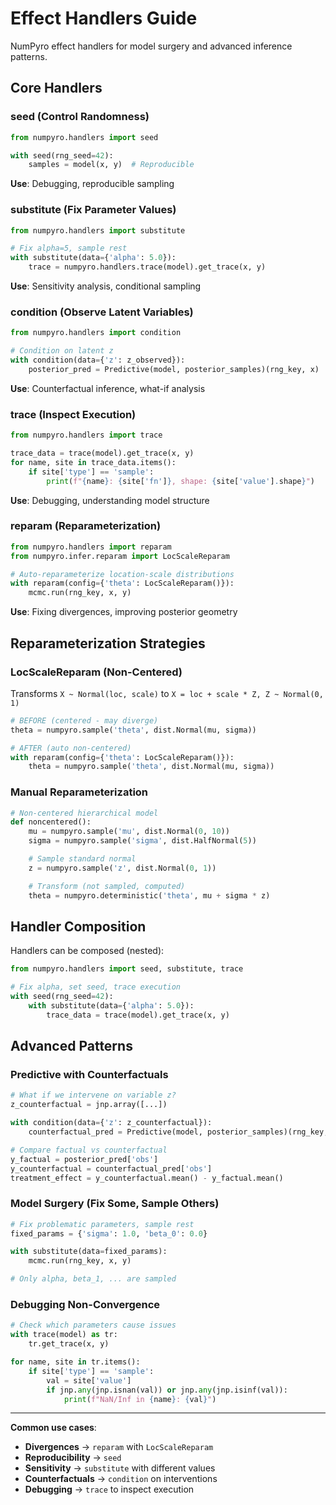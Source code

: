 # Effect Handlers Guide

NumPyro effect handlers for model surgery and advanced inference patterns.

## Core Handlers

### seed (Control Randomness)
```python
from numpyro.handlers import seed

with seed(rng_seed=42):
    samples = model(x, y)  # Reproducible
```
**Use**: Debugging, reproducible sampling

### substitute (Fix Parameter Values)
```python
from numpyro.handlers import substitute

# Fix alpha=5, sample rest
with substitute(data={'alpha': 5.0}):
    trace = numpyro.handlers.trace(model).get_trace(x, y)
```
**Use**: Sensitivity analysis, conditional sampling

### condition (Observe Latent Variables)
```python
from numpyro.handlers import condition

# Condition on latent z
with condition(data={'z': z_observed}):
    posterior_pred = Predictive(model, posterior_samples)(rng_key, x)
```
**Use**: Counterfactual inference, what-if analysis

### trace (Inspect Execution)
```python
from numpyro.handlers import trace

trace_data = trace(model).get_trace(x, y)
for name, site in trace_data.items():
    if site['type'] == 'sample':
        print(f"{name}: {site['fn']}, shape: {site['value'].shape}")
```
**Use**: Debugging, understanding model structure

### reparam (Reparameterization)
```python
from numpyro.handlers import reparam
from numpyro.infer.reparam import LocScaleReparam

# Auto-reparameterize location-scale distributions
with reparam(config={'theta': LocScaleReparam()}):
    mcmc.run(rng_key, x, y)
```
**Use**: Fixing divergences, improving posterior geometry

## Reparameterization Strategies

### LocScaleReparam (Non-Centered)
Transforms `X ~ Normal(loc, scale)` to `X = loc + scale * Z, Z ~ Normal(0, 1)`

```python
# BEFORE (centered - may diverge)
theta = numpyro.sample('theta', dist.Normal(mu, sigma))

# AFTER (auto non-centered)
with reparam(config={'theta': LocScaleReparam()}):
    theta = numpyro.sample('theta', dist.Normal(mu, sigma))
```

### Manual Reparameterization
```python
# Non-centered hierarchical model
def noncentered():
    mu = numpyro.sample('mu', dist.Normal(0, 10))
    sigma = numpyro.sample('sigma', dist.HalfNormal(5))

    # Sample standard normal
    z = numpyro.sample('z', dist.Normal(0, 1))

    # Transform (not sampled, computed)
    theta = numpyro.deterministic('theta', mu + sigma * z)
```

## Handler Composition

Handlers can be composed (nested):

```python
from numpyro.handlers import seed, substitute, trace

# Fix alpha, set seed, trace execution
with seed(rng_seed=42):
    with substitute(data={'alpha': 5.0}):
        trace_data = trace(model).get_trace(x, y)
```

## Advanced Patterns

### Predictive with Counterfactuals
```python
# What if we intervene on variable z?
z_counterfactual = jnp.array([...])

with condition(data={'z': z_counterfactual}):
    counterfactual_pred = Predictive(model, posterior_samples)(rng_key, x)

# Compare factual vs counterfactual
y_factual = posterior_pred['obs']
y_counterfactual = counterfactual_pred['obs']
treatment_effect = y_counterfactual.mean() - y_factual.mean()
```

### Model Surgery (Fix Some, Sample Others)
```python
# Fix problematic parameters, sample rest
fixed_params = {'sigma': 1.0, 'beta_0': 0.0}

with substitute(data=fixed_params):
    mcmc.run(rng_key, x, y)

# Only alpha, beta_1, ... are sampled
```

### Debugging Non-Convergence
```python
# Check which parameters cause issues
with trace(model) as tr:
    tr.get_trace(x, y)

for name, site in tr.items():
    if site['type'] == 'sample':
        val = site['value']
        if jnp.any(jnp.isnan(val)) or jnp.any(jnp.isinf(val)):
            print(f"NaN/Inf in {name}: {val}")
```

---

**Common use cases**:
- **Divergences** → `reparam` with `LocScaleReparam`
- **Reproducibility** → `seed`
- **Sensitivity** → `substitute` with different values
- **Counterfactuals** → `condition` on interventions
- **Debugging** → `trace` to inspect execution
